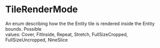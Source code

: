 # TileRenderMode

  
An enum describing how the the Entity tile is rendered inside the Entity bounds. Possible  
values: Cover, FitInside, Repeat, Stretch, FullSizeCropped,  
FullSizeUncropped, NineSlice  


